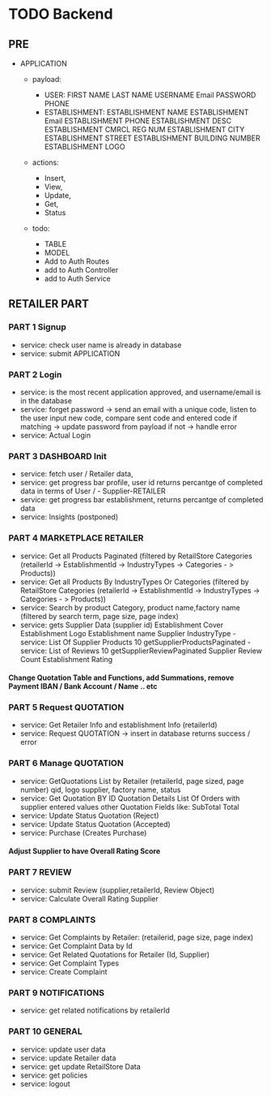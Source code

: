 # TODO Backend
## PRE
* APPLICATION
    - payload:
        - USER:
            FIRST NAME 
            LAST NAME
            USERNAME
            Email
            PASSWORD
            PHONE
        - ESTABLISHMENT:
            ESTABLISHMENT NAME 
            ESTABLISHMENT Email
            ESTABLISHMENT PHONE
            ESTABLISHMENT DESC
            ESTABLISHMENT CMRCL REG NUM
            ESTABLISHMENT CITY
            ESTABLISHMENT STREET 
            ESTABLISHMENT BUILDING NUMBER
            ESTABLISHMENT LOGO

    - actions: 
        - Insert,
        - View, 
        - Update, 
        - Get, 
        - Status
    - todo: 
        - TABLE
        - MODEL
        - Add to Auth Routes
        - add to Auth Controller
        - add to Auth Service


## RETAILER PART

### PART 1 Signup
- service: check user name is already in database
- service: submit APPLICATION

### PART 2 Login
- service: is the most recent application approved, and username/email is in the database
- service: forget password -> send an email with a unique code, listen to the user input new code, compare sent code and entered code 
if matching -> update password from payload if not -> handle error
- service: Actual Login

### PART 3 DASHBOARD Init
- service: fetch user / Retailer data,
- service: get progress bar profile, user id returns percantge of completed data in terms of User / - Supplier-RETAILER
- service: get progress bar establishment, returns percantge of completed data
- service: Insights (postponed)

### PART 4 MARKETPLACE RETAILER
- service: Get all Products Paginated (filtered by RetailStore Categories (retailerId -> EstablishmentId -> IndustryTypes -> Categories - > Products))
- service: Get all Products By IndustryTypes Or Categories (filtered by RetailStore Categories (retailerId -> EstablishmentId -> IndustryTypes -> Categories - > Products))
- service: Search by product Category, product name,factory name (filtered by search term, page size, page index)
- service: gets Supplier Data (supplier id) 
    Establishment Cover
    Establishment Logo
    Establishment name
    Supplier IndustryType
        - service: List Of Supplier Products 10 
                            getSupplierProductsPaginated
        - service: List of Reviews 10
                            getSupplierReviewPaginated
    Supplier Review Count
    Establishment Rating


#### Change Quotation Table and Functions, add Summations, remove Payment IBAN / Bank Account / Name .. etc ####

### PART 5 Request QUOTATION
- service: Get Retailer Info and establishment Info (retailerId)
- service: Request QUOTATION -> insert in database returns success / error 

### PART 6 Manage QUOTATION
- service: GetQuotations List by Retailer (retailerId, page sized, page number)
qid, logo supplier, factory name, status
- service: Get Quotation BY ID
    Quotation Details
    List Of Orders with supplier entered values
    other Quotation Fields like:
    SubTotal 
    Total 
- service: Update Status Quotation (Reject)
- service: Update Status Quotation (Accepted)
- service: Purchase (Creates Purchase)

#### Adjust Supplier to have Overall Rating Score ####

### PART 7 REVIEW 
- service: submit Review (supplier,retailerId, Review Object)
- service: Calculate Overall Rating Supplier

### PART 8 COMPLAINTS
- service: Get Complaints by Retailer: (retailerid, page size, page index)
- service: Get Complaint Data by Id
- service: Get Related Quotations for Retailer (Id, Supplier)
- service: Get Complaint Types
- service: Create Complaint

### PART 9 NOTIFICATIONS
- service: get related notifications by retailerId

### PART 10 GENERAL
- service: update user data
- service: update Retailer data
- service: get update RetailStore Data
- service: get policies
- service: logout
